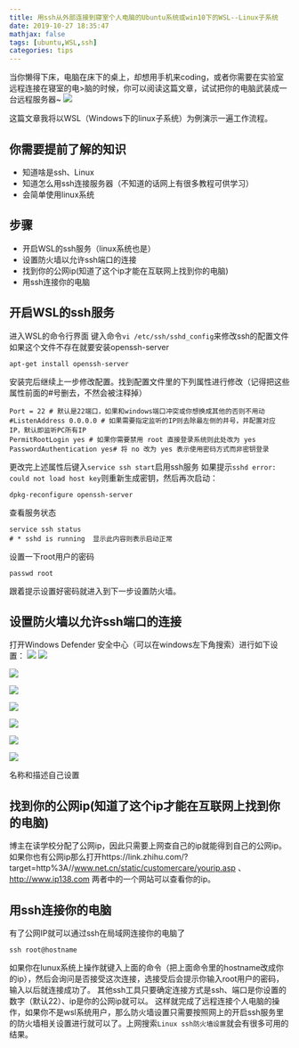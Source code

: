 ```yaml
---
title: 用ssh从外部连接到寝室个人电脑的Ubuntu系统或win10下的WSL--Linux子系统
date: 2019-10-27 18:35:47
mathjax: false
tags: [ubuntu,WSL,ssh]
categories: tips
---
```

当你懒得下床，电脑在床下的桌上，却想用手机来coding，或者你需要在实验室远程连接在寝室的电>脑的时候，你可以阅读这篇文章，试试把你的电脑武装成一台远程服务器~
![](https://imgbed-1258201753.cos.ap-guangzhou.myqcloud.com/img/blur-communication-computer-2148217.jpg)
<!--more-->
这篇文章我将以WSL（Windows下的linux子系统）为例演示一遍工作流程。
## 你需要提前了解的知识
- 知道啥是ssh、Linux
- 知道怎么用ssh连接服务器（不知道的话网上有很多教程可供学习）
- 会简单使用linux系统

## 步骤
- 开启WSL的ssh服务（linux系统也是）
- 设置防火墙以允许ssh端口的连接
- 找到你的公网ip(知道了这个ip才能在互联网上找到你的电脑)
- 用ssh连接你的电脑

## 开启WSL的ssh服务
进入WSL的命令行界面
键入命令`vi /etc/ssh/sshd_config`来修改ssh的配置文件
如果这个文件不存在就要安装openssh-server
```
apt-get install openssh-server
```
安装完后继续上一步修改配置。找到配置文件里的下列属性进行修改（记得把这些属性前面的#号删去，不然会被注释掉）
```
Port = 22 # 默认是22端口，如果和windows端口冲突或你想换成其他的否则不用动
#ListenAddress 0.0.0.0 # 如果需要指定监听的IP则去除最左侧的井号，并配置对应IP，默认即监听PC所有IP
PermitRootLogin yes # 如果你需要禁用 root 直接登录系统则此处改为 yes
PasswordAuthentication yes# 将 no 改为 yes 表示使用密码方式而非密钥登录
```
更改完上述属性后键入`service ssh start`启用ssh服务
如果提示`sshd error: could not load host key`则重新生成密钥，然后再次启动：
```
dpkg-reconfigure openssh-server
```
查看服务状态
```
service ssh status
# * sshd is running  显示此内容则表示启动正常
```
设置一下root用户的密码
```
passwd root
```
跟着提示设置好密码就进入到下一步设置防火墙。
## 设置防火墙以允许ssh端口的连接
打开Windows Defender 安全中心（可以在windows左下角搜索）进行如下设置：
![](https://raw.githubusercontent.com/cogito0823/photos/master/img/{892ABD49-7363-49CE-97E7-E3BABB7C0E00}.png)
![](https://raw.githubusercontent.com/cogito0823/photos/master/img/{31E6F21B-8894-464F-B659-784BF38D2EB9}.png)

![](https://raw.githubusercontent.com/cogito0823/photos/master/img/sssss.jpg)

![](https://raw.githubusercontent.com/cogito0823/photos/master/img/23456.jpg)

![](https://raw.githubusercontent.com/cogito0823/photos/master/img/223232222.jpg)

![](https://raw.githubusercontent.com/cogito0823/photos/master/img/w.jpg)

![](https://raw.githubusercontent.com/cogito0823/photos/master/img/3323ds.jpg)

![](https://raw.githubusercontent.com/cogito0823/photos/master/img/image-20191027181607110.png)

名称和描述自己设置
## 找到你的公网ip(知道了这个ip才能在互联网上找到你的电脑)
博主在读学校分配了公网ip，因此只需要上网查自己的ip就能得到自己的公网ip。
如果你也有公网ip那么打开https://link.zhihu.com/?target=http%3A//www.net.cn/static/customercare/yourip.asp 、http://www.ip138.com 两者中的一个网站可以查看你的ip。
## 用ssh连接你的电脑
有了公网IP就可以通过ssh在局域网连接你的电脑了
```
ssh root@hostname
```
如果你在lunux系统上操作就键入上面的命令（把上面命令里的hostname改成你的ip），然后会询问是否接受这次连接，选接受后会提示你输入root用户的密码，输入以后就连接成功了。
其他ssh工具只要确定连接方式是ssh、端口是你设置的数字（默认22）、ip是你的公网ip就可以。
这样就完成了远程连接个人电脑的操作，如果你不是wsl系统用户，那么防火墙设置只需要按照网上的开启ssh服务里的防火墙相关设置进行就可以了。上网搜索`Linux ssh防火墙设置`就会有很多可用的结果。
